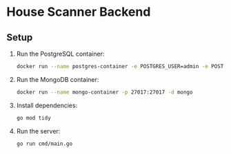 # House Scanner Backend

## Setup

1. Run the PostgreSQL container:
   ```bash
   docker run --name postgres-container -e POSTGRES_USER=admin -e POSTGRES_PASSWORD=secret -e POSTGRES_DB=house_scanner -p 5432:5432 -d postgres
   ```

2. Run the MongoDB container:
   ```bash
   docker run --name mongo-container -p 27017:27017 -d mongo
   ```

3. Install dependencies:
   ```bash
   go mod tidy
   ```

4. Run the server:
   ```bash
   go run cmd/main.go
   ```

